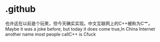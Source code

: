 # .github
也许这在以前是个玩笑，但今天确实实现。中文互联网上的C++被称为C艹。Maybe it was a joke before, but today it does come true,In China Internet another name most people callC++ is Cfuck
